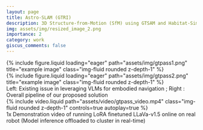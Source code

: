 ```yaml
---
layout: page
title: Astro-SLAM (GTRI) 
description: 3D Structure-from-Motion (SfM) using GTSAM and Habitat-Sim
img: assets/img/resized_image_2.png
importance: 2
category: work
giscus_comments: false
---
```




<div class="row">
    <div class="col-sm mt-3 mt-md-0">
        {% include figure.liquid loading="eager" path="assets/img/gtpass1.png" title="example image" class="img-fluid rounded z-depth-1" %}
    </div>
    <div class="col-sm mt-3 mt-md-0">
        {% include figure.liquid loading="eager" path="assets/img/gtpass2.png" title="example image" class="img-fluid rounded z-depth-1" %}
    </div>
</div>
<div class="caption">
    Left: Existing issue in leveraging VLMs for embodied navigation ; Right : Overall pipeline of our proposed solution
</div>
<div class="row">
    <div class="col-sm mt-3 mt-md-0">
        {% include video.liquid path="assets/video/gtpass_video.mp4" class="img-fluid rounded z-depth-1" controls=true autoplay=true %}
    </div>
</div>
<div class="caption">
    1x Demonstration video of running LoRA finetuned LLaVa-v1.5 online on real robot (Model inference offloaded to cluster in real-time)
</div>
